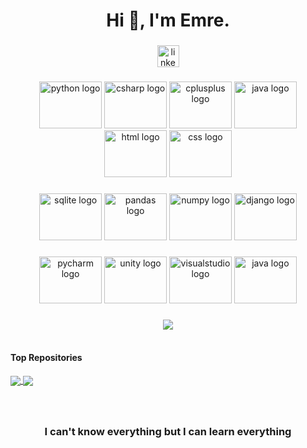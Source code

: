 <h1 align="center">Hi 👋, I'm Emre.</h1>

###

<div align="center">
  <a href="https://www.linkedin.com/in/mehmet-emre-kayacan-5a4556254/" target="_blank">
    <img src="https://img.shields.io/static/v1?message=LinkedIn&logo=linkedin&label=&color=0077B5&logoColor=white&labelColor=&style=for-the-badge" height="35" alt="linkedin logo"  />
  </a>
</div>

###

<div align="center">
  <img src="https://cdn.jsdelivr.net/gh/devicons/devicon/icons/python/python-original-wordmark.svg" height="75" width="100" alt="python logo"  />
  <img src="https://cdn.jsdelivr.net/gh/devicons/devicon/icons/csharp/csharp-original.svg" height="75" width="100" alt="csharp logo"  />
  <img src="https://cdn.jsdelivr.net/gh/devicons/devicon/icons/cplusplus/cplusplus-original.svg" height="75" width="100" alt="cplusplus logo"  />
  <img src="https://cdn.jsdelivr.net/gh/devicons/devicon/icons/java/java-original-wordmark.svg" height="75" width="100" alt="java logo"  />
  <img src="https://cdn.jsdelivr.net/gh/devicons/devicon/icons/html5/html5-original-wordmark.svg" height="75" width="100" alt="html logo"  />
  <img src="https://cdn.jsdelivr.net/gh/devicons/devicon/icons/css3/css3-original-wordmark.svg" height="75" width="100" alt="css logo"  />

  ###

  <img src="https://cdn.jsdelivr.net/gh/devicons/devicon/icons/sqlite/sqlite-original-wordmark.svg" height="75" width="100" alt="sqlite logo"  />
  <img src="https://cdn.jsdelivr.net/gh/devicons/devicon/icons/pandas/pandas-original-wordmark.svg" height="75" width="100" alt="pandas logo"  />
  <img src="https://cdn.jsdelivr.net/gh/devicons/devicon/icons/numpy/numpy-original-wordmark.svg" height="75" width="100" alt="numpy logo"  />  
  <img src="https://cdn.jsdelivr.net/gh/devicons/devicon/icons/django/django-plain-wordmark.svg" height="75" width="100" alt="django logo"  />  
  
  ###
  
  <img src="https://cdn.jsdelivr.net/gh/devicons/devicon/icons/pycharm/pycharm-original-wordmark.svg" height="75" width="100" alt="pycharm logo"  />
  <img src="https://cdn.jsdelivr.net/gh/devicons/devicon/icons/unity/unity-original-wordmark.svg" height="75" width="100" alt="unity logo"  />
  <img src="https://cdn.jsdelivr.net/gh/devicons/devicon/icons/vscode/vscode-original-wordmark.svg" height="75" width="100" alt="visualstudio logo"  />
  <img src="https://cdn.jsdelivr.net/gh/devicons/devicon/icons/visualstudio/visualstudio-plain-wordmark.svg" height="75" width="100" alt="java logo"  />
  
  
</div>

###

<div align="center">
  <img align="center" src="https://github-readme-stats.vercel.app/api/top-langs/?username=mehmetemrekayacan&layout=compact&theme=highcontrast&hide_border=true" />
</div>


<br> 

#### Top Repositories

<a href="https://github.com/mehmetemrekayacan/Asker-Dogrulama">
  <img align="center" src="https://github-readme-stats.vercel.app/api/pin/?username=mehmetemrekayacan&repo=Asker-Dogrulama&theme=highcontrast" />
</a>

<a href="https://github.com/mehmetemrekayacan/BlackJack-GUI">
  <img align="center" src="https://github-readme-stats.vercel.app/api/pin/?username=mehmetemrekayacan&repo=BlackJack-GUI&theme=highcontrast" />
</a>


###
<br> 

<h3 align="center">I can't know everything but I can learn everything</h3>





